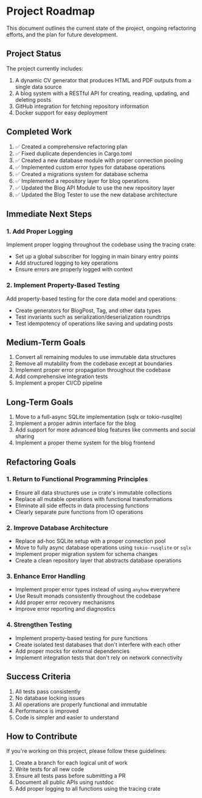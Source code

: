 # Project Roadmap

This document outlines the current state of the project, ongoing refactoring efforts, and the plan for future development.

## Project Status

The project currently includes:

1. A dynamic CV generator that produces HTML and PDF outputs from a single data source
2. A blog system with a RESTful API for creating, reading, updating, and deleting posts
3. GitHub integration for fetching repository information
4. Docker support for easy deployment

## Completed Work

1. ✅ Created a comprehensive refactoring plan
2. ✅ Fixed duplicate dependencies in Cargo.toml
3. ✅ Created a new database module with proper connection pooling
4. ✅ Implemented custom error types for database operations
5. ✅ Created a migrations system for database schema
6. ✅ Implemented a repository layer for blog operations
7. ✅ Updated the Blog API Module to use the new repository layer
8. ✅ Updated the Blog Tester to use the new database architecture

## Immediate Next Steps

### 1. Add Proper Logging

Implement proper logging throughout the codebase using the tracing crate:

- Set up a global subscriber for logging in main binary entry points
- Add structured logging to key operations
- Ensure errors are properly logged with context

### 2. Implement Property-Based Testing

Add property-based testing for the core data model and operations:

- Create generators for BlogPost, Tag, and other data types
- Test invariants such as serialization/deserialization roundtrips
- Test idempotency of operations like saving and updating posts

## Medium-Term Goals

1. Convert all remaining modules to use immutable data structures
2. Remove all mutability from the codebase except at boundaries
3. Implement proper error propagation throughout the codebase
4. Add comprehensive integration tests
5. Implement a proper CI/CD pipeline

## Long-Term Goals

1. Move to a full-async SQLite implementation (sqlx or tokio-rusqlite)
2. Implement a proper admin interface for the blog
3. Add support for more advanced blog features like comments and social sharing
4. Implement a proper theme system for the blog frontend

## Refactoring Goals

### 1. Return to Functional Programming Principles

- Ensure all data structures use `im` crate's immutable collections
- Replace all mutable operations with functional transformations
- Eliminate all side effects in data processing functions
- Clearly separate pure functions from IO operations

### 2. Improve Database Architecture

- Replace ad-hoc SQLite setup with a proper connection pool
- Move to fully async database operations using `tokio-rusqlite` or `sqlx`
- Implement proper migration system for schema changes
- Create a clean repository layer that abstracts database operations

### 3. Enhance Error Handling

- Implement proper error types instead of using `anyhow` everywhere
- Use Result monads consistently throughout the codebase
- Add proper error recovery mechanisms
- Improve error reporting and diagnostics

### 4. Strengthen Testing

- Implement property-based testing for pure functions
- Create isolated test databases that don't interfere with each other
- Add proper mocks for external dependencies
- Implement integration tests that don't rely on network connectivity

## Success Criteria

1. All tests pass consistently
2. No database locking issues
3. All operations are properly functional and immutable
4. Performance is improved
5. Code is simpler and easier to understand

## How to Contribute

If you're working on this project, please follow these guidelines:

1. Create a branch for each logical unit of work
2. Write tests for all new code
3. Ensure all tests pass before submitting a PR
4. Document all public APIs using rustdoc
5. Add proper logging to all functions using the tracing crate
